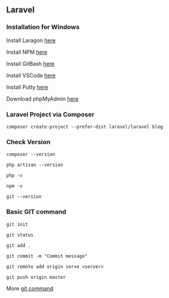 ## Laravel 

### Installation for Windows

Install Laragon [here](https://sourceforge.net/projects/laragon/files/releases/4.0/laragon-full.exe)

Install NPM [here](https://nodejs.org/en/)

Install GitBash [here](https://git-scm.com/download/win)

Install VSCode [here](https://code.visualstudio.com/download)

Install Putty [here](https://www.chiark.greenend.org.uk/~sgtatham/putty/latest.html)

Download phpMyAdmin [here](hhttps://files.phpmyadmin.net/phpMyAdmin/4.9.1/phpMyAdmin-4.9.1-all-languages.zip)

### Laravel Project via Composer

    composer create-project --prefer-dist laravel/laravel blog

### Check Version

    composer --version

    php artisan --version

    php -v

    npm -v

    git --version

### Basic GIT command

    git init

    git status

    git add .

    git commit -m "Commit message"

    git remote add origin serve <server>

    git push origin master

More [git command](https://git-scm.com/docs/git)



